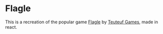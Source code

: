 # Flagle
This is a recreation of the popular game [Flagle](https://www.flagle.io/) by [Teuteuf Games](https://teuteuf.fr/), made in react.
